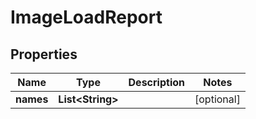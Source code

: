 

# ImageLoadReport


## Properties

| Name | Type | Description | Notes |
|------------ | ------------- | ------------- | -------------|
|**names** | **List&lt;String&gt;** |  |  [optional] |



